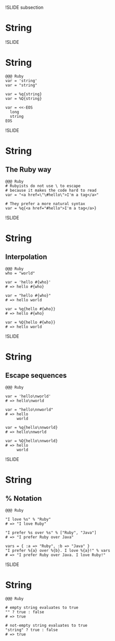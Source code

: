 !SLIDE subsection
# String


!SLIDE
# String

    @@@ Ruby
    var = 'string'
    var = "string"
    
    var = %q{string}
    var = %Q{string}
    
    var = <<-EOS
      long
      string
    EOS


!SLIDE
# String
## The Ruby way

    @@@ Ruby
    # Rubyists do not use \ to escape
    # because it makes the code hard to read
    var = "<a href=\"\#hello\">I'm a tag</a>"
    
    # They prefer a more natural syntax
    var = %q{<a href="#hello">I'm a tag</a>}


!SLIDE
# String
## Interpolation

    @@@ Ruby
    who = "world"
    
    var = 'hello #{who}'
    # => hello #{who}
    
    var = "hello #{who}"
    # => hello world
    
    var = %q{hello #{who}}
    # => hello #{who}
    
    var = %Q{hello #{who}}
    # => hello world


!SLIDE
# String
## Escape sequences

    @@@ Ruby
    
    var = 'hello\nworld'
    # => hello\nworld
    
    var = "hello\nnworld"
    # => hello
         world
    
    var = %q{hello\nnworld}
    # => hello\nnworld
    
    var = %Q{hello\nnworld}
    # => hello
         world


!SLIDE
# String
## % Notation

    @@@ Ruby
    
    "I love %s" % "Ruby"
    # => "I love Ruby"
    
    "I prefer %s over %s" % ["Ruby", "Java"]
    # => "I prefer Ruby over Java"
    
    vars = { :a => "Ruby", :b => "Java" }
    "I prefer %{a} over %{b}. I love %{a}!" % vars
    # => "I prefer Ruby over Java. I love Ruby!"


!SLIDE
# String

    @@@ Ruby

    # empty string evaluates to true
    "" ? true : false
    # => true

    # not-empty string evaluates to true
    "string" ? true : false
    # => true
